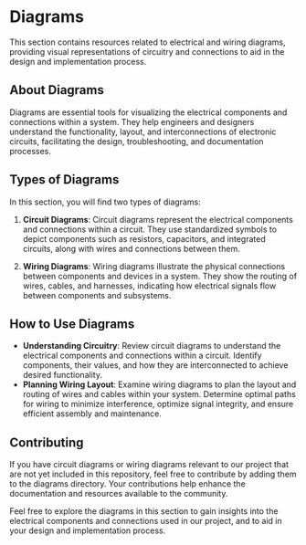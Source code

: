 # Diagrams

This section contains resources related to electrical and wiring diagrams, providing visual representations of circuitry and connections to aid in the design and implementation process.

## About Diagrams

Diagrams are essential tools for visualizing the electrical components and connections within a system. They help engineers and designers understand the functionality, layout, and interconnections of electronic circuits, facilitating the design, troubleshooting, and documentation processes.

## Types of Diagrams

In this section, you will find two types of diagrams:

1. **Circuit Diagrams**: Circuit diagrams represent the electrical components and connections within a circuit. They use standardized symbols to depict components such as resistors, capacitors, and integrated circuits, along with wires and connections between them.

2. **Wiring Diagrams**: Wiring diagrams illustrate the physical connections between components and devices in a system. They show the routing of wires, cables, and harnesses, indicating how electrical signals flow between components and subsystems.

## How to Use Diagrams

- **Understanding Circuitry**: Review circuit diagrams to understand the electrical components and connections within a circuit. Identify components, their values, and how they are interconnected to achieve desired functionality.
- **Planning Wiring Layout**: Examine wiring diagrams to plan the layout and routing of wires and cables within your system. Determine optimal paths for wiring to minimize interference, optimize signal integrity, and ensure efficient assembly and maintenance.

## Contributing

If you have circuit diagrams or wiring diagrams relevant to our project that are not yet included in this repository, feel free to contribute by adding them to the diagrams directory. Your contributions help enhance the documentation and resources available to the community.

Feel free to explore the diagrams in this section to gain insights into the electrical components and connections used in our project, and to aid in your design and implementation process.
